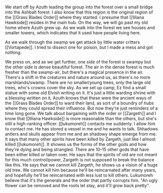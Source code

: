 We start off by Azuth leading the group into the forest over a small bridge into the Ashbalt forest. I also know that this region is the original region of the [[Grass Blades Order]] where they started. I presume that [[Illiana Hawkside]] resides in the main hub. On the way, we will go past my old home where Azuth grew up.
As we walk into the forest we see houses and smaller towers, which indicates that it used have people living here.

As we walk through the swamp we get attack by little water critters [[Vortapede]]. I tried to dissect one for poison, but I made a mess and got nothing.

We press on, and as we get further, one side of the forest is swampy but the other side is dense beautiful forest. The air in the dense forest is much fresher than the swamp-air, but there's a magical presence in the air. There's a shift in the creatures and nature around us, as there's no more marshlands/swamp. There are no smaller/young trees, only the large old trees, who's crowns cover the sky.  As we set up camp, Ez find a small statue with some old Elvish writing on it. It's just a little warding shrine with a blessing written on it.
Azuth knows that these were the ancient ways of the [[Grass Blades Order]] to ward their land, as sort of a boundry of hubs where they could spread their influence. But now they're just reminders of a time long gone.
We talk about bargaining with the order or [[Zargeth]] and I know that [[Illiana Hawkside]] is more reasonable than the others, but she's still a high-ranking officer.
[[lukumoreh]] contacts me suddenly. I allow him to contact me. He has stored a vessel in me and he wants to talk. Shhadows antlers and skulls appear from me and an shadowy shape emerge from me. It says that many other spirits have been killed by Zargeth, just like I almost killed [[lukumoreh]]. It showes us the forms of the other gods and how they're dying and being strangled. There are 10-15 other gods that have been either killed or taken over. He says that the spirits of old are not meant for this much control/power, Zargeth is not supposed to break the balance like this. He says that we cannot kill Zargeth, he shows us a vision of a huge old tree. We cannot kill him because he'll be reincarnated after many years, and hopefully he'll be reincarnated with less lust to kill others. Lukumoreh believe that it's the generals and the order that partly corrupts him.
"An ugly flower can be removed and the roots let stay, and it'll grow back pretty".

